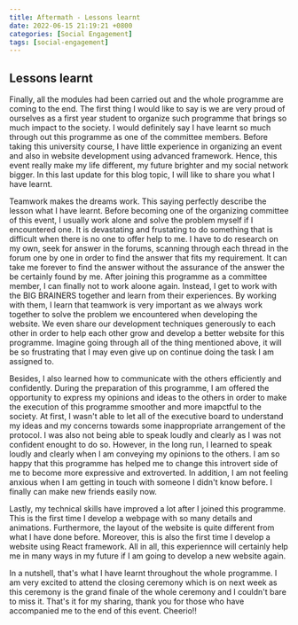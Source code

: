 ```yaml
---
title: Aftermath - Lessons learnt
date: 2022-06-15 21:19:21 +0800
categories: [Social Engagement]
tags: [social-engagement]
---
```


## Lessons learnt
Finally, all the modules had been carried out and the whole programme are coming to the end. The first thing I would like to say is we are very proud of ourselves as a first year student to organize such programme that brings so much impact to the society. I would definitely say I have learnt so much through out this programme as one of the committee members. Before taking this university course, I have little experience in organizing an event and also in website development using advanced framework. Hence, this event really make my life different, my future brighter and my social network bigger. In this last update for this blog topic, I will like to share you what I have learnt.  

Teamwork makes the dreams work. This saying perfectly describe the lesson what I have learnt. Before becoming one of the organizing committee of this event, I usually work alone and solve the problem myself if I encountered one. It is devastating and frustating to do something that is difficult when there is no one to offer help to me. I have to do research on my own, seek for answer in the forums, scanning through each thread in the forum one by one in order to find the answer that fits my requirement. It can take me forever to find the answer without the assurance of the answer the be certainly found by me. After joining this programme as a committee member, I can finally not to work aloone again. Instead, I get to work with the BIG BRAINERS together and learn from their experiences. By working with them, I learn that teamwork is very important as we always work together to solve the problem we encountered when developing the website. We even share our development techniques generously to each other in order to help each other grow and develop a better website for this programme. Imagine going through all of the thing mentioned above, it will be so frustrating that I may even give up on continue doing the task I am assigned to.  

Besides, I also learned how to communicate with the others efficiently and confidently. During the preparation of this programme, I am offered the opportunity to express my opinions and ideas to the others in order to make the execution of this programme smoother and more imapctful to the society. At first, I wasn't able to let all of the executive board to understand my ideas and my concerns towards some inappropriate arrangement of the protocol. I was also not being able to speak loudly and clearly as I was not confident enought to do so. However, in the long run, I learned to speak loudly and clearly when I am conveying my opinions to the others. I am so happy that this programme has helped me to change this introvert side of me to become more expressive and extroverted. In addition, I am not feeling anxious when I am getting in touch with someone I didn't know before. I finally can make new friends easily now.

Lastly, my technical skills have improved a lot after I joined this programme. This is the first time I develop a webpage with so many details and animations. Furthermore, the layout of the website is quite different from what I have done before. Moreover, this is also the first time I develop a website using React framework. All in all, this experiennce will certainly help me in many ways in my future if I am going to develop a new website again.  

In a nutshell, that's what I have learnt throughout the whole programme. I am very excited to attend the closing ceremony which is on next week as this ceremony is the grand finale of the whole ceremony and I couldn't bare to miss it. That's it for my sharing, thank you for those who have accompanied me to the end of this event. Cheerio!!
